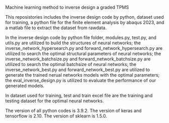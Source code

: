 Machine learning method to inverse design a graded TPMS

This reposistories includes the inverse design code by python, dataset used for training, a python file for the finite element analysis by abaqus 2023, and a matlab file to extract the dataset from rawdata. 

In the inverse design code by python file folder, modules.py, test.py, and utils.py are utilized to build the structures of neural networks; the inverse_network_hypersearch.py and forward_network_hypersearch.py are utilized to search the optimal structural parameters of neural networks; the inverse_network_batchsize.py and forward_network_batchsize.py are utilized to search the optimal batchsize of neural networks; the inverse_network_best.py and forward_network_best.py are utilized to generate the trained nerual networks models with the optimal parameters; the eval_inverse_design.py is utilized to evaluate the performance of our generated models.

In dataset used for training, test and train excel file are the training and testing dataset for the optimal neural networks.

The version of all python codes is 3.9.2. The version of keras and tensorflow is 2.10. The version of sklearn is 1.5.0.
